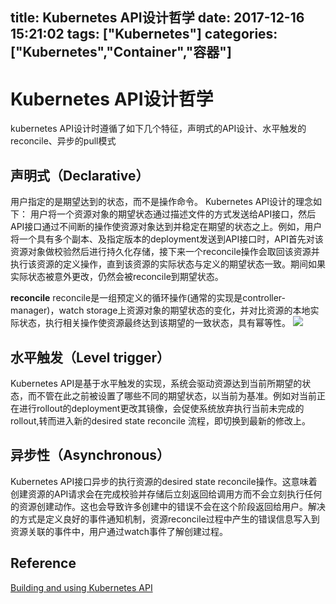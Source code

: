 title: Kubernetes API设计哲学
date: 2017-12-16 15:21:02
tags: ["Kubernetes"]
categories: ["Kubernetes","Container","容器"]
---

# Kubernetes API设计哲学
kubernetes API设计时遵循了如下几个特征，声明式的API设计、水平触发的reconcile、异步的pull模式
## 声明式（Declarative）
用户指定的是期望达到的状态，而不是操作命令。
Kubernetes API设计的理念如下： 用户将一个资源对象的期望状态通过描述文件的方式发送给API接口，然后API接口通过不间断的操作使资源对象达到并稳定在期望的状态之上。例如，用户将一个具有多个副本、及指定版本的deployment发送到API接口时，API首先对该资源对象做校验然后进行持久化存储，接下来一个reconcile操作会取回该资源并执行该资源的定义操作，直到该资源的实际状态与定义的期望状态一致。期间如果实际状态被意外更改，仍然会被reconcile到期望状态。

**reconcile**
reconcile是一组预定义的循环操作(通常的实现是controller-manager)，watch storage上资源对象的期望状态的变化，并对比资源的本地实际状态，执行相关操作使资源最终达到该期望的一致状态，具有幂等性。
![](/upload/15134909004013.jpg)

## 水平触发（Level trigger）
Kubernetes API是基于水平触发的实现，系统会驱动资源达到当前所期望的状态，而不管在此之前被设置了哪些不同的期望状态，以当前为基准。例如对当前正在进行rollout的deployment更改其镜像，会促使系统放弃执行当前未完成的rollout,转而进入新的desired state reconcile 流程，即切换到最新的修改上。

## 异步性（Asynchronous）
Kubernetes API接口异步的执行资源的desired state reconcile操作。这意味着创建资源的API请求会在完成校验并存储后立刻返回给调用方而不会立刻执行任何的资源创建动作。这也会导致许多创建中的错误不会在这个阶段返回给用户。解决的方式是定义良好的事件通知机制，资源reconcile过程中产生的错误信息写入到资源关联的事件中，用户通过watch事件了解创建过程。


## Reference
[Building and using Kubernetes API](https://github.com/kubernetes-incubator/apiserver-builder/blob/master/docs/concepts/api_building_overview.md)


